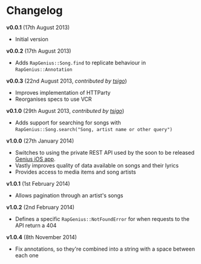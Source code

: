 # Changelog

__v0.0.1__ (17th August 2013)

* Initial version

__v0.0.2__ (17th August 2013)

* Adds `RapGenius::Song.find` to replicate behaviour in `RapGenius::Annotation`

__v0.0.3__ (22nd August 2013, *contributed by [tsigo](https://github.com/tsigo)*)

* Improves implementation of HTTParty
* Reorganises specs to use VCR

__v0.1.0__ (29th August 2013, *contributed by [tsigo](https://github.com/tsigo)*)

* Adds support for searching for songs with `RapGenius::Song.search("Song, artist name or other query")`

__v1.0.0__ (27th January 2014)

* Switches to using the private REST API used by the soon to be released
[Genius iOS app](http://rapgenius.com/static/app).
* Vastly improves quality of data available on songs and their lyrics
* Provides access to media items and song artists

__v1.0.1__ (1st February 2014)

* Allows pagination through an artist's songs

__v1.0.2__ (2nd February 2014)

* Defines a specific `RapGenius::NotFoundError` for when requests to the API
return a 404

__v1.0.4__ (8th November 2014)

* Fix annotations, so they're combined into a string with a space between each
one